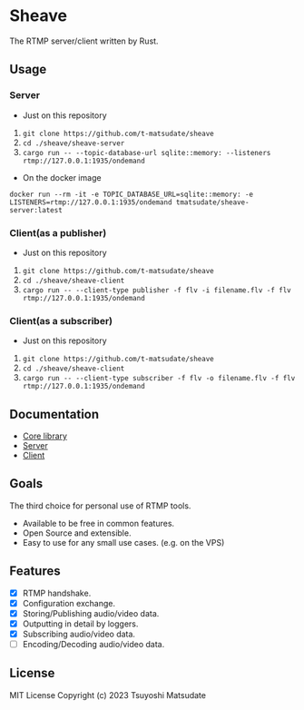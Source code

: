 # Sheave

The RTMP server/client written by Rust.

## Usage

### Server

* Just on this repository

1. `git clone https://github.com/t-matsudate/sheave`
2. `cd ./sheave/sheave-server`
3. `cargo run -- --topic-database-url sqlite::memory: --listeners rtmp://127.0.0.1:1935/ondemand`

* On the docker image

`docker run --rm -it -e TOPIC_DATABASE_URL=sqlite::memory: -e LISTENERS=rtmp://127.0.0.1:1935/ondemand tmatsudate/sheave-server:latest`

### Client(as a publisher)

* Just on this repository

1. `git clone https://github.com/t-matsudate/sheave`
2. `cd ./sheave/sheave-client`
3. `cargo run -- --client-type publisher -f flv -i filename.flv -f flv rtmp://127.0.0.1:1935/ondemand`

### Client(as a subscriber)

* Just on this repository

1. `git clone https://github.com/t-matsudate/sheave`
2. `cd ./sheave/sheave-client`
3. `cargo run -- --client-type subscriber -f flv -o filename.flv -f flv rtmp://127.0.0.1:1935/ondemand`

## Documentation

* [Core library](https://t-matsudate.github.io/sheave/sheave_core)
* [Server](https://t-matsudate.github.io/sheave/sheave_server)
* [Client](https://t-matsudate.github.io/sheave/sheave_client)

## Goals

The third choice for personal use of RTMP tools.

* Available to be free in common features.
* Open Source and extensible.
* Easy to use for any small use cases. (e.g. on the VPS)

## Features

- [x] RTMP handshake.
- [x] Configuration exchange.
- [x] Storing/Publishing audio/video data.
- [x] Outputting in detail by loggers.
- [x] Subscribing audio/video data.
- [ ] Encoding/Decoding audio/video data.

## License

MIT License
Copyright (c) 2023 Tsuyoshi Matsudate
